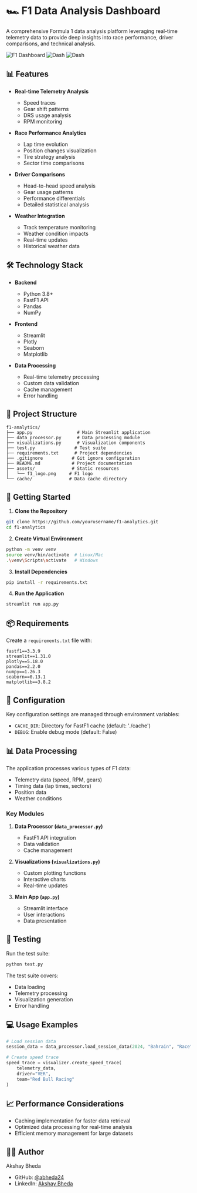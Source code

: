 # 🏎️ F1 Data Analysis Dashboard

A comprehensive Formula 1 data analysis platform leveraging real-time telemetry data to provide deep insights into race performance, driver comparisons, and technical analysis.

![F1 Dashboard](assets/f1_logo.png)
![Dash](assets/dash1.png)
![Dash](assets/dash2.png)

## 📊 Features

- **Real-time Telemetry Analysis**
  - Speed traces
  - Gear shift patterns
  - DRS usage analysis
  - RPM monitoring

- **Race Performance Analytics**
  - Lap time evolution
  - Position changes visualization
  - Tire strategy analysis
  - Sector time comparisons

- **Driver Comparisons**
  - Head-to-head speed analysis
  - Gear usage patterns
  - Performance differentials
  - Detailed statistical analysis

- **Weather Integration**
  - Track temperature monitoring
  - Weather condition impacts
  - Real-time updates
  - Historical weather data

## 🛠️ Technology Stack

- **Backend**
  - Python 3.8+
  - FastF1 API
  - Pandas
  - NumPy

- **Frontend**
  - Streamlit
  - Plotly
  - Seaborn
  - Matplotlib

- **Data Processing**
  - Real-time telemetry processing
  - Custom data validation
  - Cache management
  - Error handling

## 📁 Project Structure

```
f1-analytics/
├── app.py                 # Main Streamlit application
├── data_processor.py      # Data processing module
├── visualizations.py      # Visualization components
├── test.py               # Test suite
├── requirements.txt      # Project dependencies
├── .gitignore           # Git ignore configuration
├── README.md            # Project documentation
├── assets/              # Static resources
│   └── f1_logo.png     # F1 logo
└── cache/              # Data cache directory
```

## 🚦 Getting Started

1. **Clone the Repository**
```bash
git clone https://github.com/yourusername/f1-analytics.git
cd f1-analytics
```

2. **Create Virtual Environment**
```bash
python -m venv venv
source venv/bin/activate  # Linux/Mac
.\venv\Scripts\activate   # Windows
```

3. **Install Dependencies**
```bash
pip install -r requirements.txt
```

4. **Run the Application**
```bash
streamlit run app.py
```

## 📦 Requirements

Create a `requirements.txt` file with:
```
fastf1==3.3.9
streamlit==1.31.0
plotly==5.18.0
pandas==2.2.0
numpy==1.26.3
seaborn==0.13.1
matplotlib==3.8.2
```


## 🔧 Configuration

Key configuration settings are managed through environment variables:
- `CACHE_DIR`: Directory for FastF1 cache (default: './cache')
- `DEBUG`: Enable debug mode (default: False)

## 📊 Data Processing

The application processes various types of F1 data:
- Telemetry data (speed, RPM, gears)
- Timing data (lap times, sectors)
- Position data
- Weather conditions

### Key Modules

1. **Data Processor (`data_processor.py`)**
   - FastF1 API integration
   - Data validation
   - Cache management

2. **Visualizations (`visualizations.py`)**
   - Custom plotting functions
   - Interactive charts
   - Real-time updates

3. **Main App (`app.py`)**
   - Streamlit interface
   - User interactions
   - Data presentation

## 🧪 Testing

Run the test suite:
```bash
python test.py
```

The test suite covers:
- Data loading
- Telemetry processing
- Visualization generation
- Error handling

## 💻 Usage Examples

```python
# Load session data
session_data = data_processor.load_session_data(2024, "Bahrain", "Race")

# Create speed trace
speed_trace = visualizer.create_speed_trace(
    telemetry_data,
    driver="VER",
    team="Red Bull Racing"
)
```

## 📈 Performance Considerations

- Caching implementation for faster data retrieval
- Optimized data processing for real-time analysis
- Efficient memory management for large datasets

## 👨‍💻 Author

Akshay Bheda
- GitHub: [@abheda24](https://github.com/abheda24)
- LinkedIn: [Akshay Bheda](https://linkedin.com/in/akshay-bheda9630)

